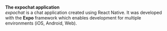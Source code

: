 **The expochat application**<br>
*expochat* is a chat application created using React Native. It was developed with the **Expo** framework which enables development for multiple environments (iOS, Android, Web).